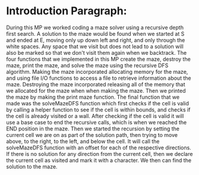 # Introduction Paragraph: 
During this MP we worked coding a maze solver
using a recursive depth first search. A solution to the maze would be found
when we started at S and ended at E, moving only up down left and right, and only
through the white spaces. Any space that we visit but does not lead to a solution
will also be marked so that we don't visit them again when we backtrack.
The four functions that we implemented in this MP create the maze, destroy the maze,
print the maze, and solve the maze using the recursive DFS algorithm. Making the maze incorporated allocating memory for the maze, and using file I/O
functions to access a file to retrieve information about the maze. Destroying the 
maze incorporated releasing all of the memory that we allocated for the maze when
when making the maze. Then we printed the maze by making the print maze function. The final
function that we made was the solveMazeDFS function which first checks if the cell is valid
by calling a helper function to see if the cell is within bounds, and checks if the cell
is already visited or a wall. After checking if the cell is valid it will use a base case to
end the recursive calls, which is when we reached the END position in the maze. Then we started the
recursion by setting the current cell we are on as part of the solution path, then trying to move
above, to the right, to the left, and below the cell. It will call the solveMazeDFS function with an
offset for each of the respective directions. If there is no solution for any direction from the current
cell, then we declare the current cell as visited and mark it with a character. We then can find the
solution to the maze.
